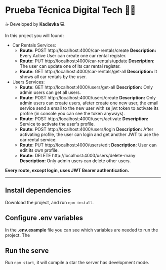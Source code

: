 # Prueba Técnica Digital Tech 👩‍💻

☕️ Developed by **Kadievka** 💻

In this project you will found:
- Car Rentals Services:
  - **Route:** POST http://localhost:4000/car-rentals/create **Description:** Every Active User can create one car rental register.
  - **Route:** PUT http://localhost:4000/car-rentals/update **Description:** The user can update one of its car rental register.
  - **Route:** GET http://localhost:4000/car-rentals/get-all **Description:** It shows all car rentals by the user.
- Users Services:
  - **Route:** GET http://localhost:4000/users/get-all **Description:** Only admin users can get all users.
  - **Route:** POST http://localhost:4000/users/create **Description:** Only admin users can create users, afeter create one new user, the email service send a email to the new user with se jwt token to activate its profile (in console you can see the token anyways).
  - **Route:** POST http://localhost:4000/users/activate **Description:** Service to activate the user's profile.
  - **Route:** POST http://localhost:4000/users/login **Description:** After activating profile, the user can login and get another JWT to use the car rental service.
  - **Route:** PUT http://localhost:4000/users/edit **Description:** User can edit its own profile.
  - **Route:** DELETE http://localhost:4000/users/delete-many **Description:** Only admin users can delete other users.

**Every route, except login, uses JWT Bearer authentication.**

------------

## Install dependencies

Download the project, and run `npm install`.

## Configure .env variables

In the **.env.example** file you can see which variables are needed to run the project. The

## Run the serve

Run `npm start`, it will compile a star the server has development mode.

